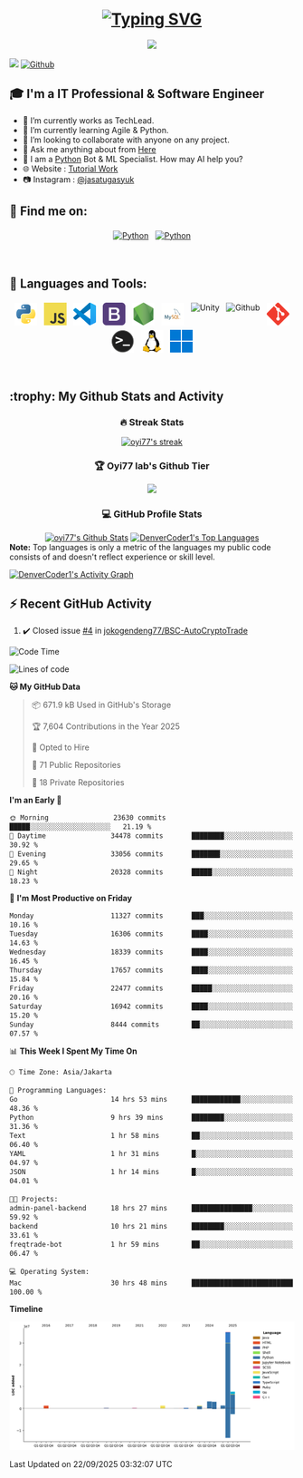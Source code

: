 
<h1 align="center">
  <a href="https://git.io/typing-svg"><img src="https://readme-typing-svg.demolab.com?font=Fira+Code&size=25&duration=2000&pause=1000&center=true&vCenter=true&repeat=false&width=435&lines=Hello+There+%F0%9F%91%8B!;%F0%9F%A4%96I+am+Paijo+a.k.a+Oyi77%F0%9F%A4%96" alt="Typing SVG" /></a>
</h1>
<p align="center">
  <!-- Typing SVG by DenverCoder1 - https://github.com/DenverCoder1/readme-typing-svg -->
  <a href="https://github.com/DenverCoder1/readme-typing-svg">
    <img src="https://readme-typing-svg.demolab.com/?lines=Full-stack%20Developer%20and%20app%20developer;Experienced%20IT%2FConsultant%20;5%2B%20years%20of%20coding%20experience;Always%20learning%20new%20things&font=Fira%20Code&center=true&width=500&height=45&color=f75c7e&vCenter=true&pause=1000&size=22" /></a>
</p>



![](https://visitor-badge.laobi.icu/badge?page_id=oyi77.oyi77) [![Github](https://img.shields.io/github/followers/oyi77?label=Followers&logo=Github)](https://github.com/oyi77)

## 🎓 I'm a IT Professional & Software Engineer

- 🔭 I’m currently works as TechLead.
- 🌱 I’m currently learning Agile & Python. 
- 👯 I’m looking to collaborate with anyone on any project.
- 💬 Ask me anything about from <a href="https://github.com/oyi77/oyi77/issues" title="Issues">Here</a>
- 🤖 I am a [Python](https://www.python.org/) Bot & ML Specialist. How may AI help you?
- 🌐 Website : [Tutorial Work](https://tutorialwork.my.id)
- 📷 Instagram : [@jasatugasyuk](https://instagram.com/jasatugasyuk)

## :email: Find me on:

<!--
[<img align="left" alt="oyi77" width="40px" src="https://raw.githubusercontent.com/iconic/open-iconic/master/svg/globe.svg" />][website]
[<img align="left" alt="oyi77 | LinkedIn" width="40px" src="https://cdn.jsdelivr.net/npm/simple-icons@v3/icons/linkedin.svg" />][linkedin]
[<img align="left" alt="oyi77 | Mail" width="40px" src="https://cdn.jsdelivr.net/npm/simple-icons@v3/icons/gmail.svg" />][mail]
-->

<p align="center">
<!--  <a href="https://www.charalambosioannou.tech" target="_blank" rel="noopener noreferrer"> <img src="https://cdn-icons-png.flaticon.com/512/841/841364.png" alt="Python" height="40" style="vertical-align:top; margin:4px"> </a> -->
 <a href="https://www.linkedin.com/in/fikriizzuddin/" target="_blank" rel="noopener noreferrer"> <img src="https://cdn-icons-png.flaticon.com/512/174/174857.png" alt="Python" height="40" style="vertical-align:top; margin:4px"></a>
 <a href="mailto:mbahkoe.pendekar@gmail.com"> <img src="https://cdn-icons-png.flaticon.com/512/726/726623.png" alt="Python" height="40" style="vertical-align:top; margin:4px"></a> 
<!--   <a href="https://dev.to/CharalambosIoannou" target="_blank" rel="noopener noreferrer"> <img src="https://img.shields.io/badge/DEV.TO-%230A0A0A.svg?&style=for-the-badge&logo=dev-dot-to&logoColor=white" alt="Python" height="40" style="vertical-align:top; margin:4px"> </a> -->
</p>

<br />


## 🧰 Languages and Tools:
<p align="center">
<img src="https://raw.githubusercontent.com/github/explore/80688e429a7d4ef2fca1e82350fe8e3517d3494d/topics/python/python.png" alt="Python" height="40" style="vertical-align:top; margin:4px">
<img src="https://raw.githubusercontent.com/github/explore/80688e429a7d4ef2fca1e82350fe8e3517d3494d/topics/javascript/javascript.png" alt="Javascript" height="40" style="vertical-align:top; margin:4px">
<img src="https://raw.githubusercontent.com/github/explore/80688e429a7d4ef2fca1e82350fe8e3517d3494d/topics/visual-studio-code/visual-studio-code.png" alt="VS Code" height="40" style="vertical-align:top; margin:4px">
<img src="https://raw.githubusercontent.com/github/explore/80688e429a7d4ef2fca1e82350fe8e3517d3494d/topics/bootstrap/bootstrap.png" alt="Bootstrap" height="40" style="vertical-align:top; margin:4px">
<img src="https://raw.githubusercontent.com/github/explore/80688e429a7d4ef2fca1e82350fe8e3517d3494d/topics/nodejs/nodejs.png" alt="NodeJS" height="40" style="vertical-align:top; margin:4px">
<img src="https://raw.githubusercontent.com/github/explore/80688e429a7d4ef2fca1e82350fe8e3517d3494d/topics/mysql/mysql.png" alt="MySQL" height="40" style="vertical-align:top; margin:4px">
 <img src="https://cdn-icons-png.flaticon.com/512/5969/5969346.png" alt="Unity" height="40" style="vertical-align:top; margin:4px">
<img src="https://cdn-icons-png.flaticon.com/512/5968/5968866.png" alt="Github" height="40" style="vertical-align:top; margin:4px">
<img src="https://raw.githubusercontent.com/github/explore/80688e429a7d4ef2fca1e82350fe8e3517d3494d/topics/git/git.png" alt="Git" height="40" style="vertical-align:top; margin:4px">
<img src="https://raw.githubusercontent.com/github/explore/80688e429a7d4ef2fca1e82350fe8e3517d3494d/topics/terminal/terminal.png" alt="Terminal" height="40" style="vertical-align:top; margin:4px">
<img src="https://raw.githubusercontent.com/github/explore/80688e429a7d4ef2fca1e82350fe8e3517d3494d/topics/linux/linux.png" alt="Linux" height="40" style="vertical-align:top; margin:4px" alt="Windows" height="40" style="vertical-align:top; margin:4px">
<img src="https://raw.githubusercontent.com/github/explore/80688e429a7d4ef2fca1e82350fe8e3517d3494d/topics/windows/windows.png" alt="Windows" height="40" style="vertical-align:top; margin:4px">

</p>

<br />




 <h2>:trophy: My Github Stats and Activity</h2>

  <h3 align="center">🔥 Streak Stats</h3>
  <div align="center">
  <p>
    <a href="https://github.com/DenverCoder1/github-readme-streak-stats">
      <img title="🔥 Get streak stats for your profile at git.io/streak-stats" alt="oyi77's streak" src="https://streak-stats.demolab.com/?user=oyi77&theme=monokai-metallian&hide_border=true"/>
    </a>
  </p>
  </div>
  
  <h3 align="center">🏆 Oyi77 lab's Github Tier</h3>
<div align="center">
<a href="https://app.dooboo.io/oyi77"><img src="https://server.dooboo.io/github-stats/oyi77" width="400" /></a>
</div>
  <h3 align="center">💻 GitHub Profile Stats</h3>

  <!-- https://github.com/anuraghazra/github-readme-stats -->
<div align="center">
  <a href="https://github.com/anuraghazra/github-readme-stats"><img alt="oyi77's Github Stats" src="https://denvercoder1-github-readme-stats.vercel.app/api/?username=oyi77&show_icons=true&include_all_commits=true&count_private=true&theme=react&hide_border=true&bg_color=1F222E&title_color=F85D7F&icon_color=F8D866" height="192px"/></a>
  <a href="https://github.com/anuraghazra/github-readme-stats"><img alt="DenverCoder1's Top Languages" src="https://denvercoder1-github-readme-stats.vercel.app/api/top-langs/?username=oyi77&langs_count=8&layout=compact&theme=react&hide_border=true&bg_color=1F222E&title_color=F85D7F&icon_color=F8D866&hide=Jupyter%20Notebook,Roff" height="192px"/></a>
  <br/>
</div>
  <b>Note:</b> Top languages is only a metric of the languages my public code consists of and doesn't reflect experience or skill level.
  
  <!-- https://github.com/ashutosh00710/github-readme-activity-graph -->

  <a href="https://github.com/ashutosh00710/github-readme-activity-graph"><img alt="DenverCoder1's Activity Graph" src="https://github-readme-activity-graph.cyclic.app/graph/?username=oyi77&bg_color=1F222E&color=F8D866&line=F85D7F&point=FFFFFF&hide_border=true" /></a>

  <h2>⚡ Recent GitHub Activity</h2>

  <!--RECENT_ACTIVITY:start-->
1. ✔️ Closed issue [#4](https://github.com/jokogendeng77/BSC-AutoCryptoTrade/issues/4) in [jokogendeng77/BSC-AutoCryptoTrade](https://github.com/jokogendeng77/BSC-AutoCryptoTrade)<br>
<!--RECENT_ACTIVITY:end-->
  
  <!--START_SECTION:waka-->
![Code Time](http://img.shields.io/badge/Code%20Time-1%2C647%20hrs%2058%20mins-blue)

![Lines of code](https://img.shields.io/badge/From%20Hello%20World%20I%27ve%20Written-54.7%20million%20lines%20of%20code-blue)

**🐱 My GitHub Data** 

> 📦 671.9 kB Used in GitHub's Storage 
 > 
> 🏆 7,604 Contributions in the Year 2025
 > 
> 💼 Opted to Hire
 > 
> 📜 71 Public Repositories 
 > 
> 🔑 18 Private Repositories 
 > 
**I'm an Early 🐤** 

```text
🌞 Morning                23630 commits       █████░░░░░░░░░░░░░░░░░░░░   21.19 % 
🌆 Daytime                34478 commits       ████████░░░░░░░░░░░░░░░░░   30.92 % 
🌃 Evening                33056 commits       ███████░░░░░░░░░░░░░░░░░░   29.65 % 
🌙 Night                  20328 commits       █████░░░░░░░░░░░░░░░░░░░░   18.23 % 
```
📅 **I'm Most Productive on Friday** 

```text
Monday                   11327 commits       ███░░░░░░░░░░░░░░░░░░░░░░   10.16 % 
Tuesday                  16306 commits       ████░░░░░░░░░░░░░░░░░░░░░   14.63 % 
Wednesday                18339 commits       ████░░░░░░░░░░░░░░░░░░░░░   16.45 % 
Thursday                 17657 commits       ████░░░░░░░░░░░░░░░░░░░░░   15.84 % 
Friday                   22477 commits       █████░░░░░░░░░░░░░░░░░░░░   20.16 % 
Saturday                 16942 commits       ████░░░░░░░░░░░░░░░░░░░░░   15.20 % 
Sunday                   8444 commits        ██░░░░░░░░░░░░░░░░░░░░░░░   07.57 % 
```


📊 **This Week I Spent My Time On** 

```text
🕑︎ Time Zone: Asia/Jakarta

💬 Programming Languages: 
Go                       14 hrs 53 mins      ████████████░░░░░░░░░░░░░   48.36 % 
Python                   9 hrs 39 mins       ████████░░░░░░░░░░░░░░░░░   31.36 % 
Text                     1 hr 58 mins        ██░░░░░░░░░░░░░░░░░░░░░░░   06.40 % 
YAML                     1 hr 31 mins        █░░░░░░░░░░░░░░░░░░░░░░░░   04.97 % 
JSON                     1 hr 14 mins        █░░░░░░░░░░░░░░░░░░░░░░░░   04.01 % 

🐱‍💻 Projects: 
admin-panel-backend      18 hrs 27 mins      ███████████████░░░░░░░░░░   59.92 % 
backend                  10 hrs 21 mins      ████████░░░░░░░░░░░░░░░░░   33.61 % 
freqtrade-bot            1 hr 59 mins        ██░░░░░░░░░░░░░░░░░░░░░░░   06.47 % 

💻 Operating System: 
Mac                      30 hrs 48 mins      █████████████████████████   100.00 % 
```

**Timeline**

![Lines of Code chart](https://raw.githubusercontent.com/oyi77/oyi77/main/assets/bar_graph.png)


 Last Updated on 22/09/2025 03:32:07 UTC
<!--END_SECTION:waka-->




[linkedin]: https://linkedin.com/in/fikriizzuddin/
[mail]: mailto:mbahkoe.pendekar@gmail.com





